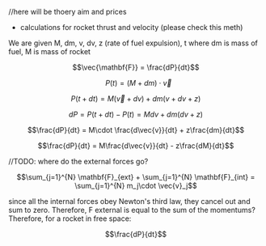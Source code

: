 //here will be thoery aim and prices


* calculations for rocket thrust and velocity (please check this meth)

We are given M, dm, v, dv, z (rate of fuel expulsion), t
where dm is mass of fuel, M is mass of rocket

```math
\vec{\mathbf{F}} = \frac{dP}{dt}
```
```math
\;\;\; P(t) = (M + dm) \cdot \vec{v}
```
```math
P(t + dt) = M(\vec{v} + dv) + dm(v + dv + z)
```
```math
dP = P(t + dt) - P(t) = Mdv + dm(dv + z)
```
```math
\frac{dP}{dt} = M\cdot \frac{d\vec{v}}{dt} + z\frac{dm}{dt}
```
```math
\frac{dP}{dt} = M\frac{d\vec{v}}{dt} - z\frac{dM}{dt}
```

//TODO: where do the external forces go?

```math
\sum_{j=1}^{N} \mathbf{F}_{ext} + \sum_{j=1}^{N} \mathbf{F}_{int} = \sum_{j=1}^{N} m_j\cdot \vec{v}_j
```
since all the internal forces obey Newton's third law, they cancel out and sum to zero.
Therefore, F external is equal to the sum of the momentums?
Therefore, for a rocket in free space:
```math
\frac{dP}{dt}
```

